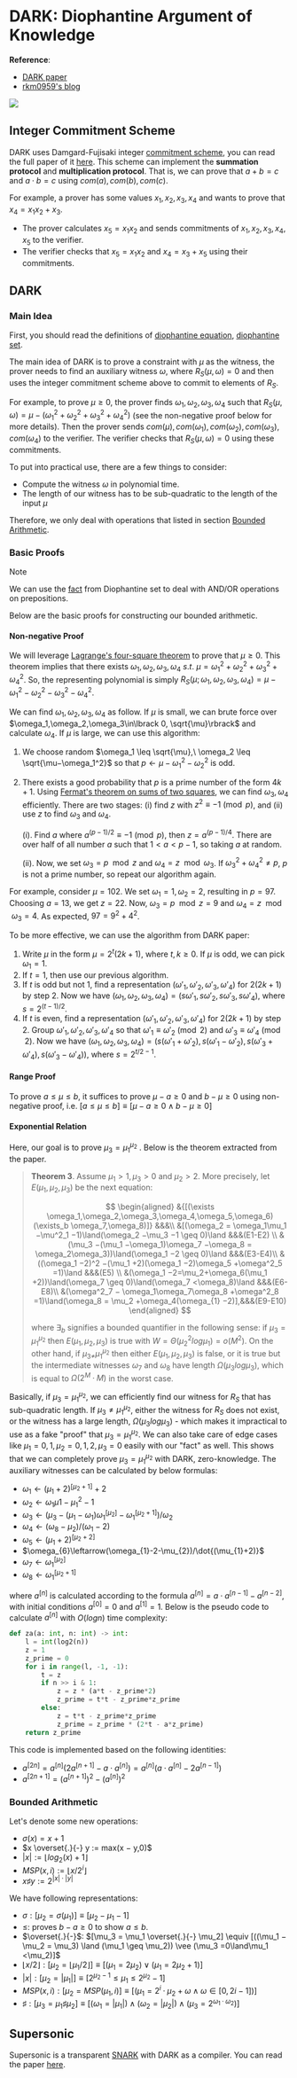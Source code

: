 # DARK: Diophantine Argument of Knowledge

**Reference**:

- [DARK paper](https://eprint.iacr.org/2003/105)
- [rkm0959's blog](https://rkm0959.tistory.com/193)

![](attachments/dark.png)

## Integer Commitment Scheme

DARK uses Damgard-Fujisaki integer [commitment scheme](../terms/commitment_scheme.md), you can read the full paper of it
[here](https://citeseerx.ist.psu.edu/document?repid=rep1&type=pdf&doi=fdfdb6df844a02ec1d783e43899a179920f13dac). This scheme can
implement the **summation protocol** and **multiplication protocol**. That is, we can prove that $a + b = c$ and $a \cdot b = c$ using
$com(a),com(b), com(c)$.

For example, a prover has some values $x_1, x_2, x_3, x_{4}$ and wants to prove that $x_4 = x_1x_2+x_3$.

- The prover calculates $x_5=x_1x_2$ and sends commitments of $x_1,x_2,x_3,x_4,x_5$ to the verifier.
- The verifier checks that $x_5=x_1x_2$ and $x_4=x_3+x_5$ using their commitments.

## DARK

### Main Idea

First, you should read the definitions
of [diophantine equation](../terms/diophantine_equation.md), [diophantine set](../terms/diophantine_set.md).

The main idea of DARK is to prove a constraint with $\mu$ as the witness, the prover needs to find an auxiliary witness $\omega$, where
$R_S(\mu, \omega) = 0$ and then uses the integer commitment scheme above to commit to elements of $R_S$.

For example, to prove $\mu
\geq 0$, the prover
finds $\omega_{1}, \omega_{2}, \omega_{3}, \omega_{4}$ such that $R_S(\mu,\omega)=\mu - (\omega_1^2 + \omega_2^2 + \omega_3^2 +
\omega_4^2)$ (see the
non-negative proof below for more details). Then the prover sends $com(\mu), com(\omega_1),com(\omega_2),com(\omega_3),com(\omega_4)$
to the verifier. The verifier checks that $R_S(\mu,\omega)=0$ using these commitments.

To put into practical use, there are a few things to consider:

- Compute the witness $\omega$ in polynomial time.
- The length of our witness has to be sub-quadratic to the length of the input $\mu$

Therefore, we only deal with operations that listed in section [Bounded Arithmetic](#bounded-arithmetic).

### Basic Proofs

> [!NOTE]
> We can use the [fact](../terms/diophantine_set.md#fact) from Diophantine set to deal with AND/OR operations on prepositions.

Below are the basic proofs for constructing our bounded arithmetic.

#### Non-negative Proof

We will leverage [Lagrange's four-square theorem](https://en.wikipedia.org/wiki/Lagrange%27s_four-square_theorem) to prove that $\mu
\geq0$. This theorem implies that there exists $\omega_{1},\omega_{2}, \omega_{3}, \omega_{4}\ s.t. \ \mu=\omega_{1}^{2}+\omega_
{2}^{2}+\omega_{3}^{2}+\omega_{4}^{2}$. So, the representing polynomial is simply $R_S(\mu; \omega_1, \omega_2, \omega_3, \omega_4) =
\mu - \omega_1^2- \omega_2^2-\omega_3^2- \omega_4^2$.

We can find $\omega_{1},\omega_{2}, \omega_{3}, \omega_{4}$ as follow. If $\mu$ is small, we can brute force over
$\omega_1,\omega_2,\omega_3\in\lbrack 0, \sqrt{\mu}\rbrack$ and calculate $\omega_4$. If $\mu$ is large, we can use this algorithm:

1. We choose random $\omega_1 \leq \sqrt{\mu},\ \omega_2 \leq \sqrt{\mu−\omega_1^2}$ so that $p \leftarrow \mu−\omega_1^2 −\omega_2^2$
   is odd.
2. There exists a good probability that $p$ is a prime number of the form $4k+1$.
   Using [Fermat's theorem on sums of two squares](https://en.wikipedia.org/wiki/Fermat%27s_theorem_on_sums_of_two_squares), we can
   find $\omega_{3},\omega_{4}$ efficiently. There are two stages: (i) find $z$ with $z^{2}\equiv -1 \pmod{p}$, and (ii) use $z$ to
   find $\omega_3$ and $\omega_4$.

   (i). Find $a$ where $a^{(p-1) / 2}\equiv-1\pmod{p}$, then $z=a^{(p-1)/4}$. There are over half of all number $a$ such that $1 < a <
   p-1$, so taking $a$ at random.

   (ii). Now, we set $\omega_{3}=p \mod z$ and $\omega_{4}=z\mod \omega_3$. If $\omega_{3}^{2}+\omega_{4}^{2} \neq p$, $p$ is not a
   prime number,
   so repeat our algorithm again.

For example, consider $\mu=102$. We set $\omega_{1}=1, \omega_{2}=2$, resulting in $p=97$. Choosing $a=13$, we get $z=22$. Now,
$\omega_{3}=p \mod z = 9$ and $\omega_{4}=z\mod \omega_{3} = 4$. As expected, $97 = 9^2+4^2$.

To be more effective, we can use the algorithm from DARK paper:

1. Write $\mu$ in the form $\mu =2^t(2k +1),$ where $t,k \geq 0$. If $\mu$ is odd, we can pick $\omega_ {1}=1$.
2. If $t = 1$, then use our previous algorithm.
3. If $t$ is odd but not $1$, find a representation $(\omega'_ 1,\omega'_ {2},\omega'
   _ {3},\omega'_ 4)$ for $2(2k+1)$ by step 2. Now we have $(\omega_ {1},\omega_ {2},\omega_ {3},\omega_ {4}) = (s\omega'_ 1,s\omega'_
   2,s\omega'_ 3,s\omega'_ 4)$, where $s=2^{(t−1)/2}$.
4. If $t$ is even, find a representation $(\omega'_ 1,\omega'_ {2},\omega'_ {3},\omega'_ 4)$ for $2(2k+1)$ by step 2. Group $\omega'_
   1,
   \omega'_ 2, \omega'_ 3, \omega'_ 4$ so that $\omega'_ 1 \equiv
   \omega'_ 2\pmod{2}$ and $\omega'_ 3 \equiv \omega'_ {4}\pmod{2}$. Now we have $(\omega_ {1},\omega_ {2},\omega_ {3},\omega_ {4}) = (
   s(\omega'_ 1 +\omega'_ 2),s(\omega'_ 1 − \omega'_ 2),s(\omega'_ 3 + \omega'_ 4),s(\omega'_ 3 − \omega'_ 4)),$ where $s =2^{t/2−1}$.

#### Range Proof

To prove $a \leq \mu \leq b$, it suffices to prove $\mu - a \geq 0$ and $b - \mu \geq 0$ using non-negative proof,
i.e. $[a \leq \mu \leq
b] \equiv [\mu - a \geq 0 \land b - \mu \geq 0]$

#### Exponential Relation

Here, our goal is to prove $\mu_3 = \mu_1^{\mu_2}$ . Below is the theorem extracted from the paper.

> **Theorem 3**. Assume $\mu_1 > 1, \mu_3 > 0$ and $\mu_2 > 2$. More precisely, let $E(\mu_1,\mu_2,\mu_3)$ be the next equation:
>
>
> $$
> \begin{aligned}
> &{[(\exists \omega_1,\omega_2,\omega_3,\omega_4,\omega_5,\omega_6)(\exists_b \omega_7,\omega_8)]} &&&\\
> &[(\omega_2 = \omega_1\mu_1 −\mu^2_1 −1)\land(\omega_2 −\mu_3 −1 \geq 0)\land &&&(E1-E2) \\
> &(\mu_3 −(\mu_1 −\omega_1)\omega_7 −\omega_8 = \omega_2\omega_3))\land(\omega_1 −2 \geq 0)\land &&&(E3-E4)\\
> &((\omega_1 −2)^2 −(\mu_1 +2)(\omega_1 −2)\omega_5 +\omega^2_5 =1)\land &&&(E5) \\
> &(\omega_1 −2=\mu_2+\omega_6(\mu_1 +2))\land(\omega_7 \geq 0)\land(\omega_7 <\omega_8)\land &&&(E6-E8)\\
> &(\omega^2_7 − \omega_1\omega_7\omega_8 +\omega^2_8 =1)\land(\omega_8 = \mu_2 +\omega_4(\omega_{1} −2)],&&&(E9-E10)
> \end{aligned}
> $$
>
> where $\exists_b$ signifies a bounded quantifier in the following sense: if $\mu_3 =\mu_1^{\mu_2}$ then $E(\mu_1,\mu_2,\mu_3)$ is
> true with $W = Θ(\mu_2^2log\mu_1)=o(M^2).$ On the other hand, if $\mu_{3 \neq}\mu_1^{\mu_2}$ then either $E(\mu_1,\mu_2,\mu_3)$ is
> false, or it is true but the intermediate witnesses $\omega_7$ and $\omega_8$ have length $\Omega(\mu_3log\mu_3)$, which is equal to
> $\Omega(2^M · M)$ in the worst case.

Basically, if $\mu_3 = \mu_1^{\mu_2}$, we can
efficiently find our witness for $R_S$ that has sub-quadratic length. If $\mu_3 \neq \mu_1^{\mu_2}$, either the witness for $R_S$ does
not exist, or the witness has a large length, $\Omega(\mu_3log\mu_3)$ - which makes it impractical to use as a fake "proof" that $\mu_3
= \mu_1^{\mu_2}$. We can also take care of edge cases like $\mu_1=0,1, \mu_2=0,1,2,\mu_3=0$ easily with our "fact" as well. This shows
that we can completely prove $\mu_3 = \mu_1^{\mu_2}$ with DARK, zero-knowledge. The auxiliary witnesses can be calculated by below
formulas:

- $\omega_{1} \leftarrow (\mu_1 +2)^{[\mu_2+1]} +2$
- $\omega_2 \leftarrow \omega_1\mu1 − \mu_{1}^{2}-1$
- $\omega_{3}\leftarrow(\mu_{3}-(\mu_{1}-\omega_{1})\omega_{1}^{[\mu_{2}]}-\omega_{1}^{[\mu_{2}+1]})/\omega_{2}$
- $\omega_{4}\leftarrow(\omega_{8}-\mu_{2})/(\omega_{1}-2)$
- $\omega_{5}\leftarrow(\mu_{1}+2)^{[\mu_{2}+2]}$
- $\omega_{6}\leftarrow(\omega_{1}-2-\mu_{2})/\dot{(\mu_{1}+2)}$
- $\omega_{7}\leftarrow\omega_{1}^{[\mu_{2}]}$
- $\omega_{8}\leftarrow\omega_{1}^{[\mu_{2}+1]}$

where $a^{[n]}$ is calculated according to the formula $a^{[n]}= a \cdot a^{[n-1]} - a^{[n-2]}$, with initial conditions 
$a^{[0]}=0$ and $a^{[1]}=1$. Below is the pseudo code to calculate $a^{[n]}$ with $O(logn)$ time complexity:

```python
def za(a: int, n: int) -> int:
    l = int(log2(n))
    z = 1
    z_prime = 0
    for i in range(l, -1, -1):
        t = z
        if n >> i & 1:
            z = z * (a*t - z_prime*2)
            z_prime = t*t - z_prime*z_prime
        else:
            z = t*t - z_prime*z_prime
            z_prime = z_prime * (2*t - a*z_prime)
    return z_prime
```

This code is implemented based on the following identities:
- $a^{[2n]} = a^{[n]}(2a^{[n+1]} − a \cdot a^{[n]}) = a^{[n]}(a \cdot a^{[n]} - 2a^{[n-1]})$ 
- $a^{[2n+1]} = (a^{[n+1]})^{2} - (a^{[n]})^{2}$

### Bounded Arithmetic

<a id="bounded-arithmetic"></a>
Let's denote some new operations:

- $\sigma(x)=x+1$
- $x \overset{.}{-} y := max(x − y,0)$
- $|x| := \lfloor {log_2(x) +1} \rfloor$
- $MSP(x,i) := \lfloor x/2^i\rfloor$
- $x \sharp y := 2^{|x|·|y|}$

We have following representations:

- $\sigma: [\mu_2 = \sigma(\mu_1)] \equiv [\mu_2 − \mu_1 − 1]$
- $\leq$: proves $b−a \geq 0$ to show $a \leq b$.
- $\overset{.}{-}$: $[\mu_3 = \mu_1 \overset{.}{-} \mu_2] \equiv [((\mu_1 − \mu_2 = \mu_3) \land (\mu_1 \geq \mu_2)) \vee (\mu_3
  =0\land\mu_1 <\mu_2)]$
- $\lfloor x/2 \rfloor: [\mu_2 = \lfloor \mu_1/2 \rfloor ] \equiv [(\mu_1 = 2\mu_2) \vee (\mu_1 =2\mu_2 + 1)]$
- $|x|: [\mu_2 = |\mu_1|] \equiv [2^{\mu_{2}-1} \leq \mu_{1} \leq 2^{\mu_2}-1]$
- $MSP(x,i): [\mu_2 = MSP(\mu_1,i)] \equiv [(\mu_1 =2^i · \mu_2 + \omega \land \omega \in [0, 2i − 1])]$
- $\sharp:[\mu_3 = \mu_1 \sharp\mu_2] \equiv [(\omega_1 = |\mu_1|) \land (\omega_2 = |\mu_2|) \land (\mu_3 =2^{\omega_1·\omega_2})]$

## Supersonic

Supersonic is a transparent [SNARK](../terms/zkSNARK.md) with DARK as a compiler. You can read the paper
[here](https://eprint.iacr.org/2019/1229.pdf).
